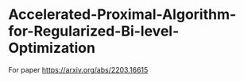 # Accelerated-Proximal-Algorithm-for-Regularized-Bi-level-Optimization
For paper https://arxiv.org/abs/2203.16615 
